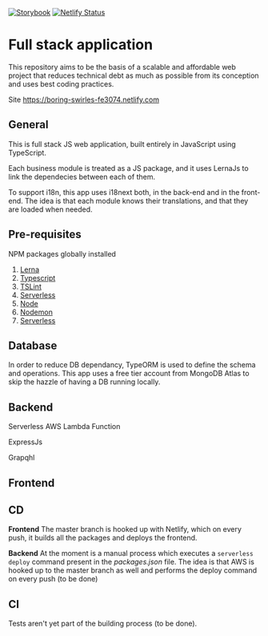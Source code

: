 [![Storybook](https://cdn.jsdelivr.net/gh/storybookjs/brand@master/badge/badge-storybook.svg)]()
[![Netlify Status](https://api.netlify.com/api/v1/badges/a08e3d72-b18d-4db3-b4c8-791c5389dff0/deploy-status)](https://app.netlify.com/sites/boring-swirles-fe3074/deploys)

# Full stack application

This repository aims to be the basis of a scalable and affordable web project that reduces technical debt as much as possible from its conception and uses best coding practices.

Site https://boring-swirles-fe3074.netlify.com

## General

This is full stack JS web application, built entirely in JavaScript using TypeScript.

Each business module is treated as a JS package, and it uses LernaJs to link the dependecies between each of them.

To support i18n, this app uses i18next both, in the back-end and in the front-end. The idea is that each module knows their translations, and that they are loaded when needed.

## Pre-requisites

NPM packages globally installed

1. [Lerna](https://)
2. [Typescript](https://)
3. [TSLint](https://)
4. [Serverless](https://)
5. [Node](https://)
6. [Nodemon](https://)
7. [Serverless](https://)

## Database

In order to reduce DB dependancy, TypeORM is used to define the schema and operations. This app uses a free tier account from MongoDB Atlas to skip the hazzle of having a DB running locally.

## Backend

Serverless AWS Lambda Function

ExpressJs

Grapqhl

## Frontend

## CD

**Frontend** The master branch is hooked up with Netlify, which on every push, it builds all the packages and deploys the frontend.

**Backend** At the moment is a manual process which executes a `serverless deploy` command present in the _packages.json_ file. The idea is that AWS is hooked up to the master branch as well and performs the deploy command on every push (to be done)

## CI

Tests aren't yet part of the building process (to be done).
